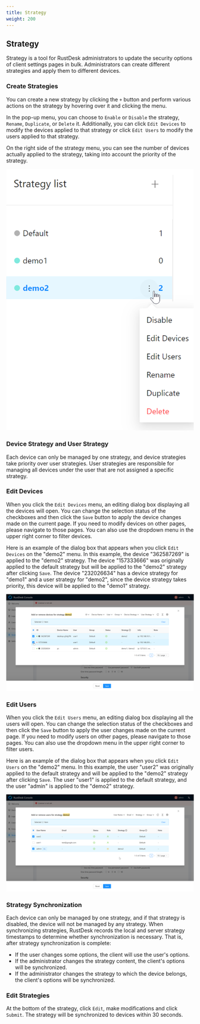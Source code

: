 ```yaml
---
title: Strategy
weight: 200
---
```


## Strategy

Strategy is a tool for RustDesk administrators to update the security options of client settings pages in bulk. Administrators can create different strategies and apply them to different devices.

### Create Strategies

You can create a new strategy by clicking the `+` button and perform various actions on the strategy by hovering over it and clicking the menu.

In the pop-up menu, you can choose to `Enable` or `Disable` the strategy, `Rename`, `Duplicate`, or `Delete` it. Additionally, you can click `Edit Devices` to modify the devices applied to that strategy or click `Edit Users` to modify the users applied to that strategy.

On the right side of the strategy menu, you can see the number of devices actually applied to the strategy, taking into account the priority of the strategy.

![](images/strategy_menu.png)

### Device Strategy and User Strategy
Each device can only be managed by one strategy, and device strategies take priority over user strategies. User strategies are responsible for managing all devices under the user that are not assigned a specific strategy.


### Edit Devices

When you click the `Edit Devices` menu, an editing dialog box displaying all the devices will open. You can change the selection status of the checkboxes and then click the `Save` button to apply the device changes made on the current page. If you need to modify devices on other pages, please navigate to those pages. You can also use the dropdown menu in the upper right corner to filter devices.

Here is an example of the dialog box that appears when you click `Edit Devices` on the "demo2" menu. In this example, the device "362587269" is applied to the "demo2" strategy. The device "157333666" was originally applied to the default strategy but will be applied to the "demo2" strategy after clicking `Save`. The device "232026634" has a device strategy for "demo1" and a user strategy for "demo2", since the device strategy takes priority, this device will be applied to the "demo1" strategy.

![](images/edit_devices.png)

### Edit Users

When you click the `Edit Users` menu, an editing dialog box  displaying all the users will open. You can change the selection status of the checkboxes and then click the `Save` button to apply the user changes made on the current page. If you need to modify users on other pages, please navigate to those pages. You can also use the dropdown menu in the upper right corner to filter users.

Here is an example of the dialog box that appears when you click `Edit Users` on the "demo2" menu. In this example, the user "user2" was originally applied to the default strategy and will be applied to the "demo2" strategy after clicking `Save`. The user "user1" is applied to the default strategy, and the user "admin" is applied to the "demo2" strategy.

![](images/edit_users.png)

### Strategy Synchronization

Each device can only be managed by one strategy, and if that strategy is disabled, the device will not be managed by any strategy. When synchronizing strategies, RustDesk records the local and server strategy timestamps to determine whether synchronization is necessary. That is, after strategy synchronization is complete:

* If the user changes some options, the client will use the user's options.
* If the administrator changes the strategy content, the client's options will be synchronized.
* If the administrator changes the strategy to which the device belongs, the client's options will be synchronized.

### Edit Strategies

At the bottom of the strategy, click `Edit`, make modifications and click `Submit`. The strategy will be synchronized to devices within 30 seconds.
